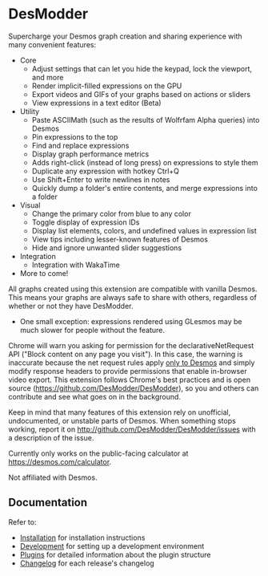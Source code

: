 # DesModder

Supercharge your Desmos graph creation and sharing experience with many convenient features:

- Core
  - Adjust settings that can let you hide the keypad, lock the viewport, and more
  - Render implicit-filled expressions on the GPU
  - Export videos and GIFs of your graphs based on actions or sliders
  - View expressions in a text editor (Beta)
- Utility
  - Paste ASCIIMath (such as the results of Wolfrfam Alpha queries) into Desmos
  - Pin expressions to the top
  - Find and replace expressions
  - Display graph performance metrics
  - Adds right-click (instead of long press) on expressions to style them
  - Duplicate any expression with hotkey Ctrl+Q
  - Use Shift+Enter to write newlines in notes
  - Quickly dump a folder's entire contents, and merge expressions into a folder
- Visual
  - Change the primary color from blue to any color
  - Toggle display of expression IDs
  - Display list elements, colors, and undefined values in expression list
  - View tips including lesser-known features of Desmos
  - Hide and ignore unwanted slider suggestions
- Integration
  - Integration with WakaTime
- More to come!

All graphs created using this extension are compatible with vanilla Desmos. This means your graphs are always safe to share with others, regardless of whether or not they have DesModder.

- One small exception: expressions rendered using GLesmos may be much slower for people without the feature.

Chrome will warn you asking for permission for the declarativeNetRequest API ("Block content on any page you visit"). In this case, the warning is inaccurate because the net request rules apply [only to Desmos](https://github.com/DesModder/DesModder/blob/main/public/net_request_rules.json#L21) and simply modify response headers to provide permissions that enable in-browser video export. This extension follows Chrome's best practices and is open source (https://github.com/DesModder/DesModder), so you and others can contribute and see what goes on in the background.

Keep in mind that many features of this extension rely on unofficial, undocumented, or unstable parts of Desmos. When something stops working, report it on http://github.com/DesModder/DesModder/issues with a description of the issue.

Currently only works on the public-facing calculator at https://desmos.com/calculator.

Not affiliated with Desmos.

## Documentation

Refer to:

- [Installation](/docs/INSTALLATION.md) for installation instructions
- [Development](/docs/DEVELOPMENT.md) for setting up a development environment
- [Plugins](/docs/PLUGINS.md) for detailed information about the plugin structure
- [Changelog](/docs/CHANGELOG.md) for each release's changelog
